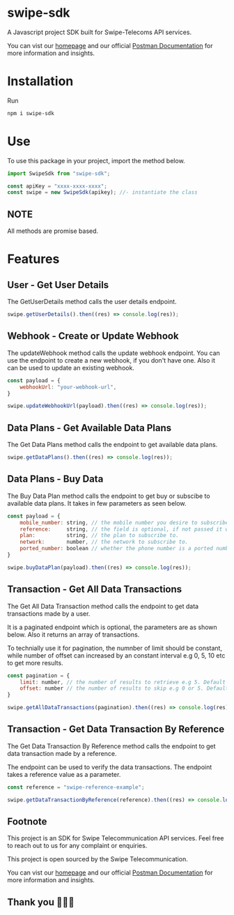 # swipe-sdk

A Javascript project SDK built for Swipe-Telecoms API services.

You can vist our [homepage](https://www.swipetelecom.com.ng/) and our official [Postman Documentation](https://documenter.getpostman.com/view/17269652/2s93eVYEPj) for more information and insights.


# Installation

Run  

```bash
npm i swipe-sdk
```

# Use

To use this package in your project, import the method below.

```js
import SwipeSdk from "swipe-sdk";

const apiKey = "xxxx-xxxx-xxxx";
const swipe = new SwipeSdk(apikey); //- instantiate the class
```

## NOTE

All methods are promise based.

# Features

## User - Get User Details

The GetUserDetails method calls the user details endpoint.

```js
swipe.getUserDetails().then((res) => console.log(res));
```

## Webhook - Create or Update Webhook

The updateWebhook method calls the update webhook endpoint. You can use the endpoint to create a new webhook, if you don't have one. Also it can be used to update an existing webhook.

```js
const payload = {
    webhookUrl: "your-webhook-url",
}

swipe.updateWebhookUrl(payload).then((res) => console.log(res));
```

## Data Plans - Get Available Data Plans

The Get Data Plans method calls the endpoint to get available data plans.

```js
swipe.getDataPlans().then((res) => console.log(res));
```

## Data Plans - Buy Data

The Buy Data Plan method calls the endpoint to get buy or subscibe to available data plans. It takes in few parameters as seen below.

```js
const payload = {
    mobile_number: string, // the mobile number you desire to subscribe to.
    reference:     string, // the field is optional, if not passed it will be auto-created.
    plan:          string, // the plan to subscribe to.
    network:       number, // the network to subscribe to.
    ported_number: boolean // whether the phone number is a ported number.
}

swipe.buyDataPlan(payload).then((res) => console.log(res));
```

## Transaction - Get All Data Transactions

The Get All Data Transaction method calls the endpoint to get data transactions made by a user. 

It is a paginated endpoint which is optional, the parameters are as shown below. Also it returns an array of transactions.

To technially use it for pagination, the numnber of limit should be constant, while number of offset can increased by an constant interval e.g 0, 5, 10 etc to get more results.

```js
const pagination = {
    limit: number, // the number of results to retrieve e.g 5. Default value if not provided is 10.
    offset: number // the number of results to skip e.g 0 or 5. Default value if not provided is 0.
}

swipe.getAllDataTransactions(pagination).then((res) => console.log(res));
```

## Transaction - Get Data Transaction By Reference

The Get Data Transaction By Reference method calls the endpoint to get data transaction made by a reference. 

The endpoint can be used to verify the data transactions. The endpoint takes a reference value as a parameter.

```js
const reference = "swipe-reference-example";

swipe.getDataTransactionByReference(reference).then((res) => console.log(res));
```

## Footnote

This project is an SDK for Swipe Telecommunication API services. Feel free to reach out to us for any complaint or enquiries. 


This project is open sourced by the Swipe Telecommunication.

You can vist our [homepage](https://www.swipetelecom.com.ng/) and our official [Postman Documentation](https://documenter.getpostman.com/view/17269652/2s93eVYEPj) for more information and insights.

## Thank you 🚀🚀🚀
